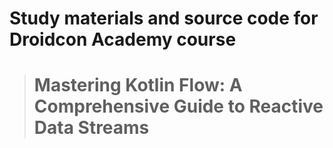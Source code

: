 # Study materials and source code for **Droidcon Academy** course 
> # Mastering Kotlin Flow: A Comprehensive Guide to Reactive Data Streams 
